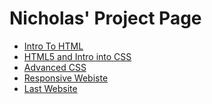 # Nicholas' Project Page




<ul>
    <li><a href="intro_to_html/index.html" target=_blank>Intro To HTML</a></li>
    <li><a href="HTML5_intro_into_CSS/index.html" target=_blank>HTML5 and Intro into CSS</a></li>
    <li><a href="Adv_CSS/index.html" target=_blank>Advanced CSS</a></li>
    <li><a href="responsive/index.html" target=_blank>Responsive Webiste</a></li>
    <li><a href="Last/index.html" target=_blank>Last Website</a></li>
    
</ul>